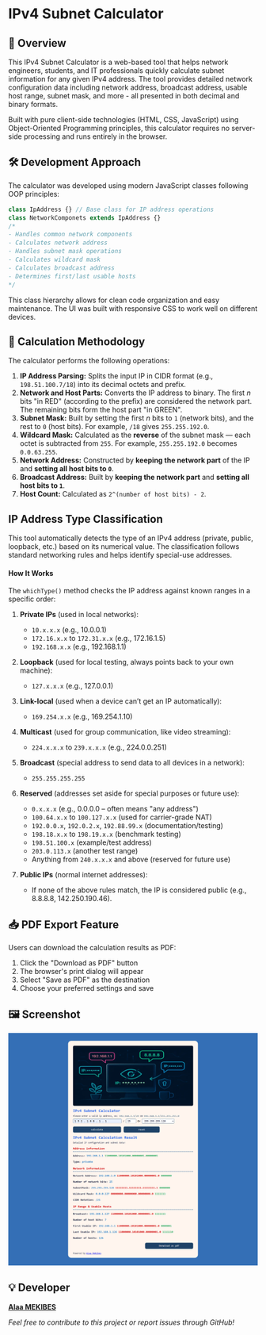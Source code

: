 # IPv4 Subnet Calculator

## 📌 Overview

This IPv4 Subnet Calculator is a web-based tool that helps network engineers, students, and IT professionals quickly calculate subnet information for any given IPv4 address. The tool provides detailed network configuration data including network address, broadcast address, usable host range, subnet mask, and more - all presented in both decimal and binary formats.

Built with pure client-side technologies (HTML, CSS, JavaScript) using Object-Oriented Programming principles, this calculator requires no server-side processing and runs entirely in the browser.

## 🛠️ Development Approach

The calculator was developed using modern JavaScript classes following OOP principles:

```javascript
class IpAddress {} // Base class for IP address operations
class NetworkComponets extends IpAddress {} 
/*
- Handles common network components
- Calculates network address
- Handles subnet mask operations
- Calculates wildcard mask
- Calculates broadcast address
- Determines first/last usable hosts
*/
```

This class hierarchy allows for clean code organization and easy maintenance. The UI was built with responsive CSS to work well on different devices.

## 🔢 Calculation Methodology

The calculator performs the following operations:

1. **IP Address Parsing:** Splits the input IP in CIDR format (e.g., `198.51.100.7/18`) into its decimal octets and prefix.
2. **Network and Host Parts:** Converts the IP address to binary. The first *n* bits "in RED" (according to the prefix) are considered the network part. The remaining bits form the host part "in GREEN".
3. **Subnet Mask:** Built by setting the first *n* bits to `1` (network bits), and the rest to `0` (host bits). For example, `/18` gives `255.255.192.0`.
4. **Wildcard Mask:** Calculated as the **reverse** of the subnet mask — each octet is subtracted from `255`. For example, `255.255.192.0` becomes `0.0.63.255`.
5. **Network Address:** Constructed by **keeping the network part** of the IP and **setting all host bits to `0`**.
6. **Broadcast Address:** Built by **keeping the network part** and **setting all host bits to `1`**.
7. **Host Count:** Calculated as `2^(number of host bits) - 2`.

## IP Address Type Classification  

This tool automatically detects the type of an IPv4 address (private, public, loopback, etc.) based on its numerical value. The classification follows standard networking rules and helps identify special-use addresses.  

#### How It Works  
The `whichType()` method checks the IP address against known ranges in a specific order:  

1. **Private IPs** (used in local networks):  
   - `10.x.x.x` (e.g., 10.0.0.1)  
   - `172.16.x.x` to `172.31.x.x` (e.g., 172.16.1.5)  
   - `192.168.x.x` (e.g., 192.168.1.1)  

2. **Loopback** (used for local testing, always points back to your own machine):  
   - `127.x.x.x` (e.g., 127.0.0.1)  

3. **Link-local** (used when a device can’t get an IP automatically):  
   - `169.254.x.x` (e.g., 169.254.1.10)  

4. **Multicast** (used for group communication, like video streaming):  
   - `224.x.x.x` to `239.x.x.x` (e.g., 224.0.0.251)  

5. **Broadcast** (special address to send data to all devices in a network):  
   - `255.255.255.255`  

6. **Reserved** (addresses set aside for special purposes or future use):  
   - `0.x.x.x` (e.g., 0.0.0.0 – often means "any address")  
   - `100.64.x.x` to `100.127.x.x` (used for carrier-grade NAT)  
   - `192.0.0.x`, `192.0.2.x`, `192.88.99.x` (documentation/testing)  
   - `198.18.x.x` to `198.19.x.x` (benchmark testing)  
   - `198.51.100.x` (example/test address)  
   - `203.0.113.x` (another test range)  
   - Anything from `240.x.x.x` and above (reserved for future use)  

7. **Public IPs** (normal internet addresses):  
   - If none of the above rules match, the IP is considered public (e.g., 8.8.8.8, 142.250.190.46).

## 📥 PDF Export Feature

Users can download the calculation results as PDF:
1. Click the "Download as PDF" button
2. The browser's print dialog will appear
3. Select "Save as PDF" as the destination
4. Choose your preferred settings and save

## 🖼️ Screenshot

![IPv4 tool screenshot desktop](/assets/img/screenShot_desktop.png)

## 💡 Developer

**[Alaa MEKIBES](https://github.com/alaa-mekibes)**

*Feel free to contribute to this project or report issues through GitHub!*